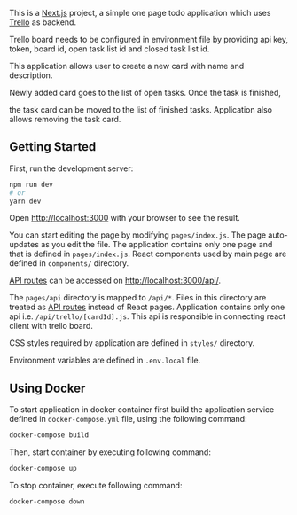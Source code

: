 This is a [Next.js](https://nextjs.org/) project, a simple one page todo application which uses [Trello](https://trello.com/) as backend.

Trello board needs to be configured in environment file by providing api key, token, board id, open task list id and closed task list id.

This application allows user to create a new card with name and description.

Newly added card goes to the list of open tasks. Once the task is finished, 

the task card can be moved to the list of finished tasks.
Application also allows removing the task card.

## Getting Started

First, run the development server:

```bash
npm run dev
# or
yarn dev
```

Open [http://localhost:3000](http://localhost:3000) with your browser to see the result.

You can start editing the page by modifying `pages/index.js`. The page auto-updates as you edit the file.
The application contains only one page and that is defined in `pages/index.js`.
React components used by main page are defined in `components/` directory.

[API routes](https://nextjs.org/docs/api-routes/introduction) can be accessed on [http://localhost:3000/api/](http://localhost:3000/api/).

The `pages/api` directory is mapped to `/api/*`. Files in this directory are treated as [API routes](https://nextjs.org/docs/api-routes/introduction) instead of React pages.
Application contains only one api i.e. `/api/trello/[cardId].js`. This api is responsible in connecting react client with trello board.

CSS styles required by application are defined in `styles/` directory.

Environment variables are defined in `.env.local` file.

## Using Docker
To start application in docker container first build the application service defined in `docker-compose.yml` file, using the following command:

```bash
docker-compose build
```

Then, start container by executing following command:

```bash
docker-compose up
```

To stop container, execute following command:

```bash
docker-compose down
```